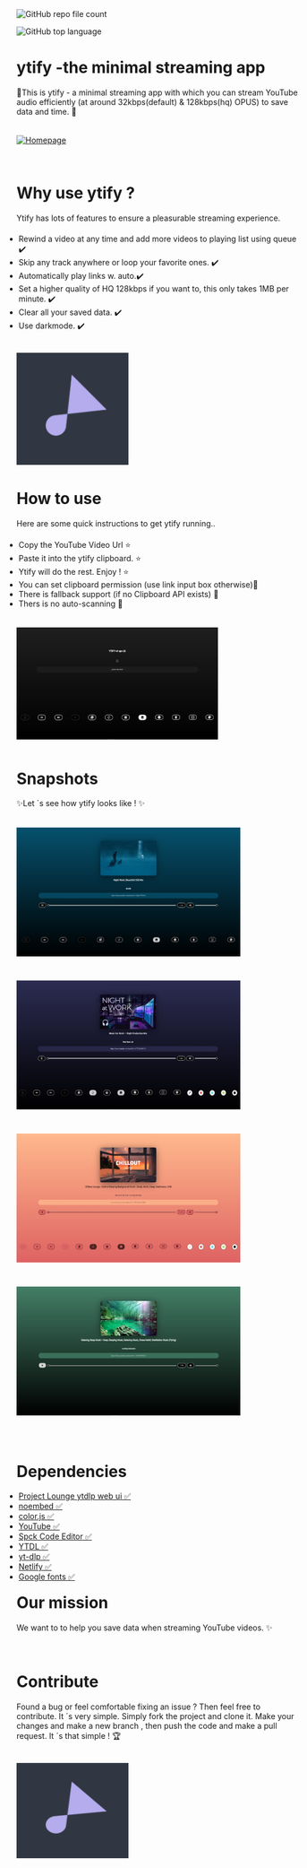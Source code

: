 <div > 
  <img src="https://img.shields.io/github/directory-file-count/n-ce/ytify" alt="GitHub repo file count"> </img>

  <img src="https://img.shields.io/github/languages/top/n-ce/ytify" alt="GitHub top language"> </img>

  <h1> ytify -the minimal streaming app</h1>

  <p> 🌟This is ytify - a minimal streaming app with which you can stream YouTube audio efficiently (at around 32kbps(default) & 128kbps(hq) OPUS) to save data and time. 🌟</p> <a href="https://ytify.netlify.app/">
    <img src="https://img.shields.io/badge/Check it out-00AFF0?style=for-the-badge&logo=groupme&logoColor=white" alt="Homepage" style="margin-top:20px; margin-bottom:30px "/>
  </a>

  <h1> Why use ytify ?</h1>

  <p> Ytify has lots of features to ensure a pleasurable streaming experience. </p>
 </div>

 <div > 
    <ul style="; margin-top:20px;margin-left:-20px;
    " > 
       <li>Rewind a video at any time and add more videos to playing list using queue  ✔️ </li> 
       <li>Skip any track anywhere or loop your favorite ones.  ✔️</li> 
       <li> Automatically play links w. auto.✔️</li> 
       <li> Set  a higher quality of HQ 128kbps if you want to,
       this only takes 1MB per minute. ✔️ </li> 
       <li> Clear all your saved data. ✔️</li> 
       <li> Use darkmode. ✔️</li> 
    </ul> 

  <img src="Assets/maskable_icon_x192.png" width="200" height="200"  style="margin-top:20px" />
 
 
 </div>

 <div  style="margin-top:40px">
   <h1>  How to use</h1>
   <p>Here are some quick instructions to get ytify running.. </p>
  </div>

 <div > 
    <ul style=" margin-top:20px;margin-left:-20px;
    " > 
       <li>Copy the YouTube Video Url ⭐	</li> 
       <li> Paste it into the ytify clipboard. ⭐	 </li> 
       <li>Ytify will do the rest. Enjoy ! ⭐	 </li> 
       <li>You can set clipboard permission (use link input box
    otherwise)🌠  </li>
       <li> There is fallback support (if no Clipboard API exists) 🌠 </li>
       <li>Thers is no auto-scanning 🌠  </li>
    </ul> 

  <img src="Assets/defaultview.JPG" width="360" height="200" style="margin-top:20px
  ;" class="icon-top"
   />
 
 </div>
  
  <div >
    <h1 style="margin-top:50px">Snapshots  </h1>
    <p>✨Let ´s see how ytify looks like ! ✨ </p>

  <img src="Assets/readmescreenshotone.jpg" width="400" height="230" class="imgsnap" style="margin-bottom:40px; margin-top:20px" />

  <img src="Assets/readmescreenshotsecondjpg.jpg" width="400" height="230" style="margin-bottom:40px" class="imgsnap"  />
  
  <img src="Assets/readmescreenshotthird.jpg" width="400" height="230" style="margin-bottom:40px" class="imgsnap"  />
  
  <img src="Assets/readmescreenshotforth.jpg" width="400" height="230" style="margin-bottom:40px" class="imgsnap"  />
   </div>


  <div >
  <h1>Dependencies </h1>
    <ul style="margin-left:-20px"> 
    <li>
    <a href="https://projectlounge.pw/ytdl"> Project Lounge ytdlp web ui ✅ </a></li>
    <li>
    <a href="https://noembed.com"> noembed ✅</a></li>
    <li>
    <a href="https://github.com/luukdv/color.js/">color.js ✅ </a></li>
    <li>
    <a href="https://youtube.com"> YouTube ✅</a></li>
    <li> <a href="https://spck.io"> Spck Code Editor ✅</a></li>
    <li>
    <a href="https://github.com/ytdl-org/youtube-dl">YTDL ✅ </a></li>
    <li>
    <a href="https://github.com/yt-dlp/yt-dlp"> yt-dlp ✅</a></li>
    <li>
    <a href="https://www.netlify.com">Netlify ✅ </a> </li>
    <li>
    <a href="https://fonts.google.com">Google fonts ✅ </a> </li>
  </ul>
  
   </div>
  <div >
    <h1 style="margin-top:20px"> Our mission </h1>
    <p style=""> We want to  to help you save data when streaming YouTube videos. ✨</p>
   </div>


<div  style="margin-top:70px">
  <h1> Contribute</h1>
 </div>

<div > 
    
  <p> Found a bug or feel comfortable fixing an issue ?
       Then feel free to contribute. It ´s very simple. Simply fork the project and clone it. Make your changes and make
       a new branch , then push the code and make a pull request.
       It ´s that simple ! 🏆 </p>
    

  <img src="Assets/maskable_icon_x192.png" width="200" height="170" style="margin-top:20px; " />
 
 </div>

 



